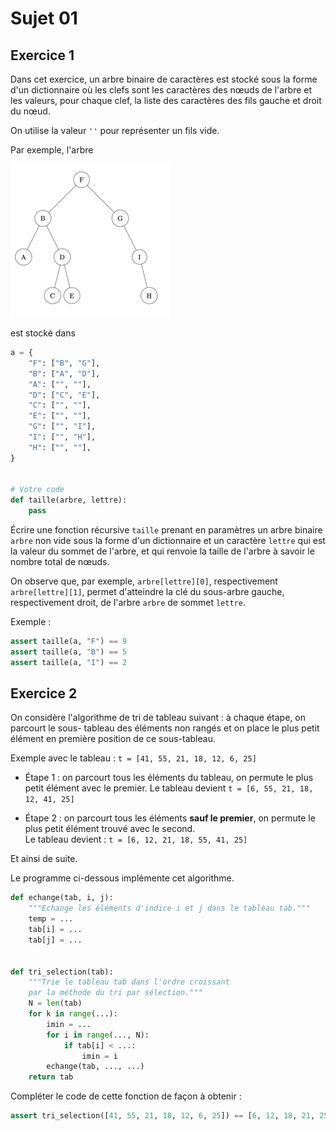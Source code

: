 # Sujet 01

## Exercice 1

Dans cet exercice, un arbre binaire de caractères est stocké sous la forme d'un
dictionnaire où les clefs sont les caractères des nœuds de l'arbre et les valeurs, pour
chaque clef, la liste des caractères des fils gauche et droit du nœud.

On utilise la valeur `''` pour représenter un fils vide.

Par exemple, l'arbre

![alt text](images/image.png)

est stocké dans

```python
a = {
    "F": ["B", "G"],
    "B": ["A", "D"],
    "A": ["", ""],
    "D": ["C", "E"],
    "C": ["", ""],
    "E": ["", ""],
    "G": ["", "I"],
    "I": ["", "H"],
    "H": ["", ""],
}


# Votre code
def taille(arbre, lettre):
    pass
```

Écrire une fonction récursive `taille` prenant en paramètres un arbre binaire `arbre` non vide
sous la forme d'un dictionnaire et un caractère `lettre` qui est la valeur du sommet de
l'arbre, et qui renvoie la taille de l'arbre à savoir le nombre total de nœuds.

On observe que, par exemple, `arbre[lettre][0]`, respectivement
`arbre[lettre][1]`, permet d'atteindre la clé du sous-arbre gauche, respectivement
droit, de l'arbre `arbre` de sommet `lettre`.

Exemple :

```python
assert taille(a, "F") == 9
assert taille(a, "B") == 5
assert taille(a, "I") == 2
```

## Exercice 2

On considère l'algorithme de tri de tableau suivant : à chaque étape, on parcourt le sous-
tableau des éléments non rangés et on place le plus petit élément en première position de
ce sous-tableau.

Exemple avec le tableau : `t = [41, 55, 21, 18, 12, 6, 25]`

- Étape 1 : on parcourt tous les éléments du tableau, on permute le plus petit élément avec
  le premier. Le tableau devient `t = [6, 55, 21, 18, 12, 41, 25]`

- Étape 2 : on parcourt tous les éléments **sauf le premier**, on permute le plus petit élément
  trouvé avec le second.  
  Le tableau devient : `t = [6, 12, 21, 18, 55, 41, 25]`

Et ainsi de suite.

Le programme ci-dessous implémente cet algorithme.

```python
def echange(tab, i, j):
    """Echange les éléments d'indice i et j dans le tableau tab."""
    temp = ...
    tab[i] = ...
    tab[j] = ...


def tri_selection(tab):
    """Trie le tableau tab dans l'ordre croissant
    par la méthode du tri par sélection."""
    N = len(tab)
    for k in range(...):
        imin = ...
        for i in range(..., N):
            if tab[i] < ...:
                imin = i
        echange(tab, ..., ...)
    return tab
```

Compléter le code de cette fonction de façon à obtenir :

```python
assert tri_selection([41, 55, 21, 18, 12, 6, 25]) == [6, 12, 18, 21, 25, 41, 55]
```
